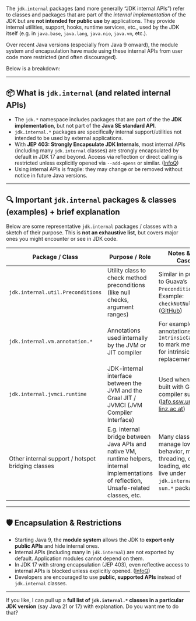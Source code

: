 The `jdk.internal` packages (and more generally “JDK internal APIs”) refer to classes and packages that are part of the *internal implementation* of the JDK but are **not intended for public use** by applications. They provide internal utilities, support, hooks, runtime services, etc., used by the JDK itself (e.g. in `java.base`, `java.lang`, `java.nio`, `java.vm`, etc.).

Over recent Java versions (especially from Java 9 onward), the module system and encapsulation have made using these internal APIs from user code more restricted (and often discouraged).

Below is a breakdown:

---

## 📦 What is `jdk.internal` (and related internal APIs)

* The `jdk.*` namespace includes packages that are part of the the **JDK implementation**, but not part of the **Java SE standard API**.
* `jdk.internal.*` packages are specifically internal support/utilities not intended to be used by external applications.
* With **JEP 403: Strongly Encapsulate JDK Internals**, most internal APIs (including many `jdk.internal` classes) are strongly encapsulated by default in JDK 17 and beyond. Access via reflection or direct calling is restricted unless explicitly opened via `--add-opens` or similar. ([InfoQ][1])
* Using internal APIs is fragile: they may change or be removed without notice in future Java versions.

---

## 🔍 Important `jdk.internal` packages & classes (examples) + brief explanation

Below are some representative `jdk.internal` packages / classes with a sketch of their purpose. This is **not an exhaustive list**, but covers major ones you might encounter or see in JDK code.

| Package / Class                                   | Purpose / Role                                                                                                                              | Notes & Use Cases                                                                                                                      |
| ------------------------------------------------- | ------------------------------------------------------------------------------------------------------------------------------------------- | -------------------------------------------------------------------------------------------------------------------------------------- |
| `jdk.internal.util.Preconditions`                 | Utility class to check method preconditions (like null checks, argument ranges)                                                             | Similar in purpose to Guava’s `Preconditions`. Example: `checkNotNull(...)`. ([GitHub][2])                                             |
| `jdk.internal.vm.annotation.*`                    | Annotations used internally by the JVM or JIT compiler                                                                                      | For example, annotations like `IntrinsicCandidate` to mark methods for intrinsic replacement etc.                                      |
| `jdk.internal.jvmci.runtime`                      | JDK-internal interface between the JVM and the Graal JIT / JVMCI (JVM Compiler Interface)                                                   | Used when JDK is built with Graal compiler support. ([lafo.ssw.uni-linz.ac.at][3])                                                     |
| Other internal support / hotspot bridging classes | E.g. internal bridge between Java APIs and native VM, runtime helpers, internal implementations of reflection, Unsafe-related classes, etc. | Many classes that manage low-level behavior, memory, threading, class loading, etc., may live under `jdk.internal` or `sun.*` packages |

---

## 🛡 Encapsulation & Restrictions

* Starting Java 9, the **module system** allows the JDK to **export only public APIs** and hide internal ones.
* Internal APIs (including many in `jdk.internal`) are not exported by default. Application modules cannot depend on them.
* In JDK 17 with strong encapsulation (JEP 403), even reflective access to internal APIs is blocked unless explicitly opened. ([InfoQ][1])
* Developers are encouraged to use **public, supported APIs** instead of `jdk.internal` classes.

---

If you like, I can pull up a **full list of `jdk.internal.*` classes in a particular JDK version** (say Java 21 or 17) with explanation. Do you want me to do that?

[1]: https://www.infoq.com/news/2021/06/internals-encapsulated-jdk17/?utm_source=chatgpt.com "Internal JDK Elements Strongly Encapsulated in JDK 17 - InfoQ"
[2]: https://github.com/openjdk/jdk/blob/master/src/java.base/share/classes/jdk/internal/util/Preconditions.java?utm_source=chatgpt.com "jdk/src/java.base/share/classes/jdk/internal/util/Preconditions.java at ..."
[3]: https://lafo.ssw.uni-linz.ac.at/javadoc/graalvm/jdk.internal.jvmci.runtime/javadoc/index.html?help-doc.html=&utm_source=chatgpt.com "API Help (jdk.internal.jvmci.runtime javadoc)"
